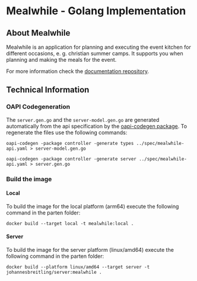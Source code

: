 # Mealwhile - Golang Implementation

## About Mealwhile
Mealwhile is an application for planning and executing the event kitchen for different occasions, e. g. christian summer camps. It supports you when planning and making the meals for the event.

For more information check the <a href="https://github.com/JohannesBreitling/MealwhileDocumentation">documentation repository</a>.

## Technical Information

### OAPI Codegeneration
The ```server.gen.go``` and the ```server-model.gen.go``` are generated automatically from the api specification by the <a href="https://github.com/deepmap/oapi-codegen">oapi-codegen package</a>.
To regenerate the files use the following commands:
``````
oapi-codegen -package controller -generate types ../spec/mealwhile-api.yaml > server-model.gen.go
``````
``````
oapi-codegen -package controller -generate server ../spec/mealwhile-api.yaml > server.gen.go
``````

### Build the image
#### Local
To build the image for the local platform (arm64) execute the following command in the parten folder:
``````
docker build --target local -t mealwhile:local .
``````
#### Server
To build the image for the server platform (linux/amd64) execute the following command in the parten folder:
``````
docker build --platform linux/amd64 --target server -t johannesbreitling/server:mealwhile .
``````
